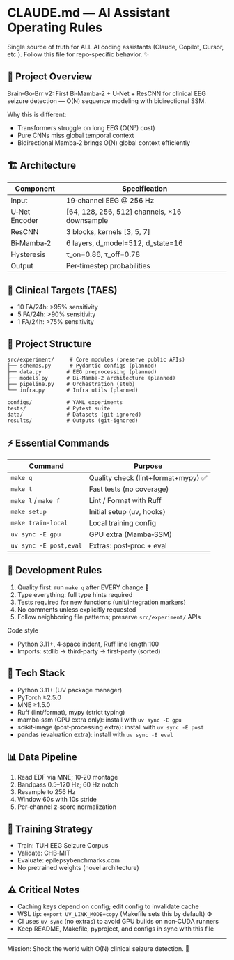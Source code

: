 # CLAUDE.md — AI Assistant Operating Rules

Single source of truth for ALL AI coding assistants (Claude, Copilot, Cursor, etc.). Follow this file for repo‑specific behavior. ✨

## 🧠 Project Overview

Brain‑Go‑Brr v2: First Bi‑Mamba‑2 + U‑Net + ResCNN for clinical EEG seizure detection — O(N) sequence modeling with bidirectional SSM.

Why this is different:
- Transformers struggle on long EEG (O(N²) cost)
- Pure CNNs miss global temporal context
- Bidirectional Mamba‑2 brings O(N) global context efficiently

## 🏗️ Architecture

| Component | Specification |
|-----------|--------------|
| Input | 19‑channel EEG @ 256 Hz |
| U‑Net Encoder | [64, 128, 256, 512] channels, ×16 downsample |
| ResCNN | 3 blocks, kernels [3, 5, 7] |
| Bi‑Mamba‑2 | 6 layers, d_model=512, d_state=16 |
| Hysteresis | τ_on=0.86, τ_off=0.78 |
| Output | Per‑timestep probabilities |

## 🎯 Clinical Targets (TAES)

- 10 FA/24h: >95% sensitivity
- 5 FA/24h: >90% sensitivity
- 1 FA/24h: >75% sensitivity

## 📁 Project Structure

```
src/experiment/     # Core modules (preserve public APIs)
├── schemas.py      # Pydantic configs (planned)
├── data.py        # EEG preprocessing (planned)
├── models.py      # Bi‑Mamba‑2 architecture (planned)
├── pipeline.py    # Orchestration (stub)
└── infra.py       # Infra utils (planned)

configs/           # YAML experiments
tests/             # Pytest suite
data/              # Datasets (git‑ignored)
results/           # Outputs (git‑ignored)
```

## ⚡ Essential Commands

| Command | Purpose |
|---------|---------|
| `make q` | Quality check (lint+format+mypy) ✅ |
| `make t` | Fast tests (no coverage) |
| `make l` / `make f` | Lint / Format with Ruff |
| `make setup` | Initial setup (uv, hooks) |
| `make train-local` | Local training config |
| `uv sync -E gpu` | GPU extra (Mamba‑SSM) |
| `uv sync -E post,eval` | Extras: post‑proc + eval |

## 🔧 Development Rules

1) Quality first: run `make q` after EVERY change 🧹
2) Type everything: full type hints required
3) Tests required for new functions (unit/integration markers)
4) No comments unless explicitly requested
5) Follow neighboring file patterns; preserve `src/experiment/` APIs

Code style
- Python 3.11+, 4‑space indent, Ruff line length 100
- Imports: stdlib → third‑party → first‑party (sorted)

## 🔬 Tech Stack

- Python 3.11+ (UV package manager)
- PyTorch ≥2.5.0
- MNE ≥1.5.0
- Ruff (lint/format), mypy (strict typing)
- mamba‑ssm (GPU extra only): install with `uv sync -E gpu`
- scikit‑image (post‑processing extra): install with `uv sync -E post`
- pandas (evaluation extra): install with `uv sync -E eval`

## 📊 Data Pipeline

1) Read EDF via MNE; 10‑20 montage
2) Bandpass 0.5–120 Hz; 60 Hz notch
3) Resample to 256 Hz
4) Window 60s with 10s stride
5) Per‑channel z‑score normalization

## 🚀 Training Strategy

- Train: TUH EEG Seizure Corpus
- Validate: CHB‑MIT
- Evaluate: epilepsybenchmarks.com
- No pretrained weights (novel architecture)

## ⚠️ Critical Notes

- Caching keys depend on config; edit config to invalidate cache
- WSL tip: `export UV_LINK_MODE=copy` (Makefile sets this by default) ⚙️
- CI uses `uv sync` (no extras) to avoid GPU builds on non‑CUDA runners
- Keep README, Makefile, pyproject, and configs in sync with this file

---
Mission: Shock the world with O(N) clinical seizure detection. 🚀

